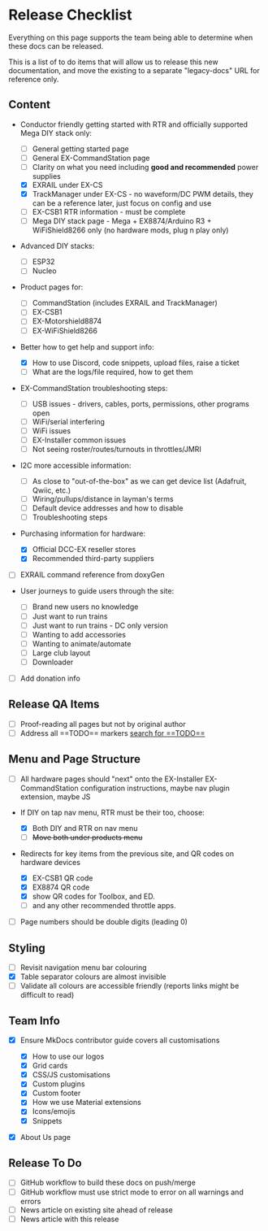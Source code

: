 # Release Checklist

Everything on this page supports the team being able to determine when these docs can be released.

This is a list of to do items that will allow us to release this new documentation, and move the existing to a separate "legacy-docs" URL for reference only.

## Content

- Conductor friendly getting started with RTR and officially supported Mega DIY stack only:

    - [ ] General getting started page
    - [ ] General EX-CommandStation page
    - [ ] Clarity on what you need including **good and recommended** power supplies
    - [x] EXRAIL under EX-CS
    - [x] TrackManager under EX-CS - no waveform/DC PWM details, they can be a reference later, just focus on config and use
    - [ ] EX-CSB1 RTR information - must be complete
    - [ ] Mega DIY stack page - Mega + EX8874/Arduino R3 + WiFiShield8266 only (no hardware mods, plug n play only)

- Advanced DIY stacks:

    - [ ] ESP32
    - [ ] Nucleo

- Product pages for:

    - [ ] CommandStation (includes EXRAIL and TrackManager)
    - [ ] EX-CSB1
    - [ ] EX-Motorshield8874
    - [ ] EX-WiFiShield8266

- Better how to get help and support info:

    - [x] How to use Discord, code snippets, upload files, raise a ticket
    - [ ] What are the logs/file required, how to get them

- EX-CommandStation troubleshooting steps:

    - [ ] USB issues - drivers, cables, ports, permissions, other programs open
    - [ ] WiFi/serial interfering
    - [ ] WiFi issues
    - [ ] EX-Installer common issues
    - [ ] Not seeing roster/routes/turnouts in throttles/JMRI

- I2C more accessible information:

    - [ ] As close to "out-of-the-box" as we can get device list (Adafruit, Qwiic, etc.)
    - [ ] Wiring/pullups/distance in layman's terms
    - [ ] Default device addresses and how to disable
    - [ ] Troubleshooting steps

- Purchasing information for hardware:

    - [x] Official DCC-EX reseller stores
    - [x] Recommended third-party suppliers

- [ ] EXRAIL command reference from doxyGen
- User journeys to guide users through the site:

    - [ ] Brand new users no knowledge
    - [ ] Just want to run trains
    - [ ] Just want to run trains - DC only version
    - [ ] Wanting to add accessories
    - [ ] Wanting to animate/automate
    - [ ] Large club layout
    - [ ] Downloader

- [ ] Add donation info

## Release QA Items

- [ ] Proof-reading all pages but not by original author
- [ ] Address all ==TODO== markers [search for ==TODO==](?TODO)

## Menu and Page Structure

- [ ] All hardware pages should "next" onto the EX-Installer EX-CommandStation configuration instructions, maybe nav plugin extension, maybe JS
- If DIY on tap nav menu, RTR must be their too, choose:

    - [x] Both DIY and RTR on nav menu
    - [ ] ~~Move both under products menu~~

- Redirects for key items from the previous site, and QR codes on hardware devices

    - [x] EX-CSB1 QR code
    - [x] EX8874 QR code
    - [x] show QR codes for Toolbox, and ED.
    - [ ] and any other recommended throttle apps.

- [ ] Page numbers should be double digits (leading 0)

## Styling

- [ ] Revisit navigation menu bar colouring
- [x] Table separator colours are almost invisible
- [ ] Validate all colours are accessible friendly (reports links might be difficult to read)

## Team Info

- [x] Ensure MkDocs contributor guide covers all customisations

    - [x] How to use our logos
    - [x] Grid cards
    - [x] CSS/JS customisations
    - [x] Custom plugins
    - [x] Custom footer
    - [x] How we use Material extensions
    - [x] Icons/emojis
    - [x] Snippets

- [x] About Us page

## Release To Do

- [ ] GitHub workflow to build these docs on push/merge
- [ ] GitHub workflow must use strict mode to error on all warnings and errors
- [ ] News article on existing site ahead of release
- [ ] News article with this release

